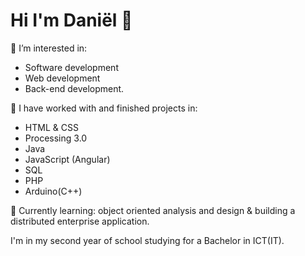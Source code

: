 # Hi I'm Daniël 👋
👀 I’m interested in: 

- Software development
- Web development
- Back-end development.

💞️ I have worked with and finished projects in:

- HTML & CSS
- Processing 3.0
- Java
- JavaScript (Angular)
- SQL
- PHP
- Arduino(C++)

🌱 Currently learning: object oriented analysis and design & building a distributed enterprise application.

I'm in my second year of school studying for a Bachelor in ICT(IT).

<!---
daniel1890/daniel1890 is a ✨ special ✨ repository because its `README.md` (this file) appears on your GitHub profile.
You can click the Preview link to take a look at your changes.
--->

